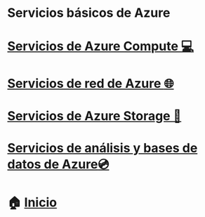 # Servicios básicos de Azure

# [Servicios de Azure Compute :computer:](https://github.com/NellyQuino/SummerCloud-Grupo-2/blob/main/contenido/compute.md)
# [Servicios de red de Azure :globe_with_meridians:](https://github.com/NellyQuino/SummerCloud-Grupo-2/blob/main/contenido/networking.md)
# [Servicios de Azure Storage :file_folder:](https://github.com/NellyQuino/SummerCloud-Grupo-2/blob/main/contenido/strorage.md)
# [Servicios de análisis y bases de datos de Azure:cd:](https://github.com/NellyQuino/SummerCloud-Grupo-2/blob/main/contenido/bd.md)



# :house: [Inicio](https://github.com/NellyQuino/SummerCloud-Grupo-2)


